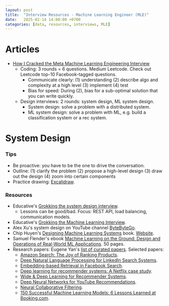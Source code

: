 ```yaml
---
layout: post
title:  "Interview Resources - Machine Learning Engineer (MLE)"
date:   2025-02-14 14:00:00 +0700
categories: [data, resources, interviews, MLE]
---
```

# Articles
- [How I Cracked the Meta Machine Learning Engineering Interview](https://medium.com/towards-data-science/how-i-cracked-the-meta-machine-learning-engineering-interview-aa32f64b8e4b)
  - Coding: 3 rounds = 6 questions. Medium Leetcode. Check out Leetcode top-10 Facebook-tagged questions.
    - Communicate clearly: (1) understanding (2) describe algo and complexity at a high level (3) implement (4) test
    - Bias for speed: During (2), bias for a sub-optimal solution that you can write quickly.
  - Design interviews: 2 rounds: system design, ML system design.
    - System design: solve a problem with a distributed system.
    - ML system design: solve a problem with ML, e.g. build a classification system or a rec system.
   

# System Design
### Tips
- Be proactive: you have to be the one to drive the conversation.
- Outline: (1) clarify the problem (2) propose a high-level design (3) draw out the design (4) zoom into certain components
- Practice drawing: [Excalidraw](https://excalidraw.com/).
### Resources
- Educative's [Grokking the system design interview](https://www.educative.io/courses/grokking-the-system-design-interview).
  - Lessons can be good/bad. Focus: REST API, load balancing, communication models. 
- Educative's [Grokking the Machine Learning Interview](https://www.educative.io/courses/grokking-the-machine-learning-interview).
- Alex Xu's system design on YouTube channel [ByteByteGo](https://www.youtube.com/c/ByteByteGo).
- Chip Huyen's [Designing Machine Learning Systems](https://www.oreilly.com/library/view/designing-machine-learning/9781098107956/) book. [Website](https://huyenchip.com/machine-learning-systems-design/toc.html).
- Samuel Flender's ebook [Machine Learning on the Ground: Design and Operations of Real-World ML Applications](https://samflender.gumroad.com/l/mlontheground). 50 pages. 
- Research papers: Eugene Yan's [list of curated papers](https://applyingml.com/papers/). Selected papers:
  - [Amazon Search: The Joy of Ranking Products](https://assets.amazon.science/89/cd/34289f1f4d25b5857d776bdf04d5/amazon-search-the-joy-of-ranking-products.pdf).
  - [Deep Natural Language Processing for LinkedIn Search Systems](https://arxiv.org/pdf/2108.08252.pdf).
  - [Embedding-based Retrieval in Facebook Search](https://arxiv.org/pdf/2006.11632.pdf).
  - [Deep learning for recommender systems: A Netflix case study](https://ojs.aaai.org/index.php/aimagazine/article/view/18140).
  - [Wide & Deep Learning for Recommender Systems](http://wide%20&%20deep%20learning%20for%20recommender%20systems/).
  - [Deep Neural Networks for YouTube Recommendations](https://static.googleusercontent.com/media/research.google.com/en//pubs/archive/45530.pdf).
  - [Neural Collaborative Filtering](https://arxiv.org/abs/1708.05031).
  - [150 Successful Machine Learning Models: 6 Lessons Learned at Booking.com](https://booking.ai/150-successful-machine-learning-models-6-lessons-learned-at-booking-com-681e09107bec).
 
